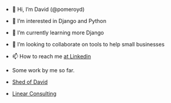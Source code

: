 - 👋 Hi, I’m David (@pomeroyd)
- 👀 I’m interested in Django and Python
- 🌱 I’m currently learning more Django
- 💞️ I’m looking to collaborate on tools to help small businesses
- 📫 How to reach me [at Linkedin](https://www.linkedin.com/in/david-pomeroy/)

- Some work by me so far.
- [Shed of David](https://www.shedofdavid.com)
- [Linear Consulting](https://www.linearconsulting.ie)

<!---
pomeroyd/pomeroyd is a ✨ special ✨ repository because its `README.md` (this file) appears on your GitHub profile.
You can click the Preview link to take a look at your changes.
--->
